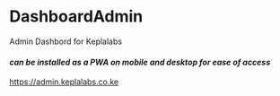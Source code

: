 # DashboardAdmin

Admin Dashbord for Keplalabs 

#### *can be installed as a PWA on mobile and desktop for ease of access*

https://admin.keplalabs.co.ke

